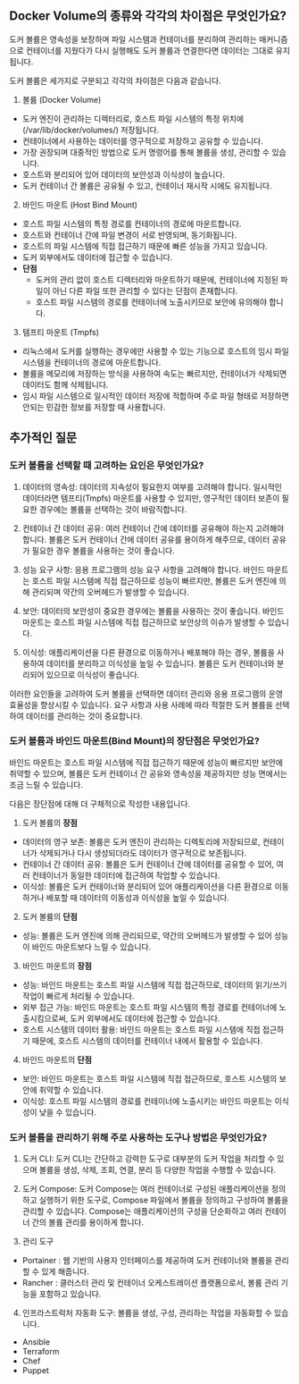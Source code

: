## Docker Volume의 종류와 각각의 차이점은 무엇인가요? 
도커 볼륨은 영속성을 보장하며 파일 시스템과 컨테이너를 분리하여 관리하는 매커니즘으로 컨테이너를 지웠다가 다시 실행해도 도커 볼륨과 연결한다면 데이터는 그대로 유지됩니다.

도커 볼륨은 세가지로 구분되고 각각의 차이점은 다음과 같습니다.

1. 볼륨 (Docker Volume)
- 도커 엔진이 관리하는 디렉터리로, 호스트 파일 시스템의 특정 위치에(/var/lib/docker/volumes/) 저장됩니다. 
- 컨테이너에서 사용하는 데이터를 영구적으로 저장하고 공유할 수 있습니다.
- 가장 권장되며 대중적인 방법으로 도커 명령어를 통해 볼륨을 생성, 관리할 수 있습니다.
- 호스트와 분리되어 있어 데이터의 보안성과 이식성이 높습니다.
- 도커 컨테이너 간 볼륨은 공유될 수 있고, 컨테이너 재시작 시에도 유지됩니다.

2. 바인드 마운트 (Host Bind Mount)
- 호스트 파일 시스템의 특정 경로를 컨테이너의 경로에 마운트합니다.
- 호스트와 컨테이너 간에 파일 변경이 서로 반영되며, 동기화됩니다.
- 호스트의 파일 시스템에 직접 접근하기 때문에 빠른 성능을 가지고 있습니다.
- 도커 외부에서도 데이터에 접근할 수 있습니다.
- **단점**
  - 도커의 관리 없이 호스트 디렉터리와 마운트하기 때문에, 컨테이너에 지정된 파일이 아닌 다른 파일 또한 관리할 수 있다는 단점이 존재합니다.
  - 호스트 파일 시스템의 경로를 컨테이너에 노출시키므로 보안에 유의해야 합니다.

3. 템프티 마운트 (Tmpfs)
- 리눅스에서 도커를 실행하는 경우에만 사용할 수 있는 기능으로 호스트의 임시 파일 시스템을 컨테이너의 경로에 마운트합니다.
- 볼륨을 메모리에 저장하는 방식을 사용하여 속도는 빠르지만, 컨테이너가 삭제되면 데이터도 함께 삭제됩니다.
- 임시 파일 시스템으로 일시적인 데이터 저장에 적합하며 주로 파일 형태로 저장하면 안되는 민감한 정보를 저장할 때 사용합니다.

## 추가적인 질문
### 도커 볼륨을 선택할 때 고려하는 요인은 무엇인가요?

1. 데이터의 영속성: 데이터의 지속성이 필요한지 여부를 고려해야 합니다. 일시적인 데이터라면 템프티(Tmpfs) 마운트를 사용할 수 있지만, 영구적인 데이터 보존이 필요한 경우에는 볼륨을 선택하는 것이 바람직합니다.

2. 컨테이너 간 데이터 공유: 여러 컨테이너 간에 데이터를 공유해야 하는지 고려해야 합니다. 볼륨은 도커 컨테이너 간에 데이터 공유를 용이하게 해주므로, 데이터 공유가 필요한 경우 볼륨을 사용하는 것이 좋습니다.

3. 성능 요구 사항: 응용 프로그램의 성능 요구 사항을 고려해야 합니다. 바인드 마운트는 호스트 파일 시스템에 직접 접근하므로 성능이 빠르지만, 볼륨은 도커 엔진에 의해 관리되며 약간의 오버헤드가 발생할 수 있습니다.

4. 보안: 데이터의 보안성이 중요한 경우에는 볼륨을 사용하는 것이 좋습니다. 바인드 마운트는 호스트 파일 시스템에 직접 접근하므로 보안상의 이슈가 발생할 수 있습니다.

5. 이식성: 애플리케이션을 다른 환경으로 이동하거나 배포해야 하는 경우, 볼륨을 사용하여 데이터를 분리하고 이식성을 높일 수 있습니다. 볼륨은 도커 컨테이너와 분리되어 있으므로 이식성이 좋습니다.

이러한 요인들을 고려하여 도커 볼륨을 선택하면 데이터 관리와 응용 프로그램의 운영 효율성을 향상시킬 수 있습니다. 요구 사항과 사용 사례에 따라 적절한 도커 볼륨을 선택하여 데이터를 관리하는 것이 중요합니다.

### 도커 볼륨과 바인드 마운트(Bind Mount)의 장단점은 무엇인가요?

바인드 마운트는 호스트 파일 시스템에 직접 접근하기 때문에 성능이 빠르지만 보안에 취약할 수 있으며, 볼륨은 도커 컨테이너 간 공유와 영속성을 제공하지만 성능 면에서는 조금 느릴 수 있습니다.

다음은 장단점에 대해 더 구체적으로 작성한 내용입니다.

1. 도커 볼륨의 **장점**
- 데이터의 영구 보존: 볼륨은 도커 엔진이 관리하는 디렉토리에 저장되므로, 컨테이너가 삭제되거나 다시 생성되더라도 데이터가 영구적으로 보존됩니다.
- 컨테이너 간 데이터 공유: 볼륨은 도커 컨테이너 간에 데이터를 공유할 수 있어, 여러 컨테이너가 동일한 데이터에 접근하여 작업할 수 있습니다.
- 이식성: 볼륨은 도커 컨테이너와 분리되어 있어 애플리케이션을 다른 환경으로 이동하거나 배포할 때 데이터의 이동성과 이식성을 높일 수 있습니다.

2. 도커 볼륨의 **단점**
- 성능: 볼륨은 도커 엔진에 의해 관리되므로, 약간의 오버헤드가 발생할 수 있어 성능이 바인드 마운트보다 느릴 수 있습니다.

3. 바인드 마운트의 **장점**
- 성능: 바인드 마운트는 호스트 파일 시스템에 직접 접근하므로, 데이터의 읽기/쓰기 작업이 빠르게 처리될 수 있습니다.
- 외부 접근 가능: 바인드 마운트는 호스트 파일 시스템의 특정 경로를 컨테이너에 노출시킴으로써, 도커 외부에서도 데이터에 접근할 수 있습니다.
- 호스트 시스템의 데이터 활용: 바인드 마운트는 호스트 파일 시스템에 직접 접근하기 때문에, 호스트 시스템의 데이터를 컨테이너 내에서 활용할 수 있습니다.

4. 바인드 마운트의 **단점**
- 보안: 바인드 마운트는 호스트 파일 시스템에 직접 접근하므로, 호스트 시스템의 보안에 취약할 수 있습니다.
- 이식성: 호스트 파일 시스템의 경로를 컨테이너에 노출시키는 바인드 마운트는 이식성이 낮을 수 있습니다.


### 도커 볼륨을 관리하기 위해 주로 사용하는 도구나 방법은 무엇인가요?

1. 도커 CLI: 도커 CLI는 간단하고 강력한 도구로 대부분의 도커 작업을 처리할 수 있으며 볼륨을 생성, 삭제, 조회, 연결, 분리 등 다양한 작업을 수행할 수 있습니다.

2. 도커 Compose: 도커 Compose는 여러 컨테이너로 구성된 애플리케이션을 정의하고 실행하기 위한 도구로, Compose 파일에서 볼륨을 정의하고 구성하여 볼륨을 관리할 수 있습니다. Compose는 애플리케이션의 구성을 단순화하고 여러 컨테이너 간의 볼륨 관리를 용이하게 합니다.

3. 관리 도구
- Portainer : 웹 기반의 사용자 인터페이스를 제공하여 도커 컨테이너와 볼륨을 관리할 수 있게 해줍니다. 
- Rancher : 클러스터 관리 및 컨테이너 오케스트레이션 플랫폼으로서, 볼륨 관리 기능을 포함하고 있습니다.

4. 인프라스트럭처 자동화 도구: 볼륨을 생성, 구성, 관리하는 작업을 자동화할 수 있습니다.
- Ansible
- Terraform
- Chef
- Puppet